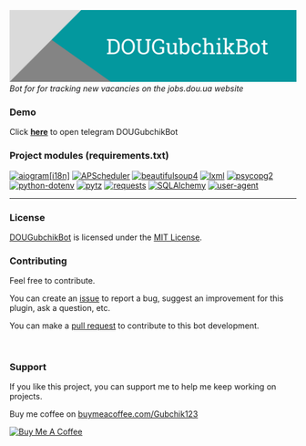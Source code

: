 <a href="https://t.me/DOUGubchikBot" target="_blank"><img title="DOUGubchikBot" alt="Header image" src="./header.png"></a>
_Bot for for tracking new vacancies on the jobs.dou.ua website_

### Demo

Click **<a href="https://t.me/DOUGubchikBot" target="_blank">here</a>** to open telegram DOUGubchikBot

### Project modules (requirements.txt)

<a href='https://pypi.org/project/aiogram'><img alt='aiogram[i18n]' src='https://img.shields.io/pypi/v/aiogram?label=aiogram[i18n]&color=blue'></a> <a href='https://pypi.org/project/APScheduler'><img alt='APScheduler' src='https://img.shields.io/pypi/v/APScheduler?label=APScheduler&color=blue'></a> <a href='https://pypi.org/project/beautifulsoup4'><img alt='beautifulsoup4' src='https://img.shields.io/pypi/v/beautifulsoup4?label=beautifulsoup4&color=blue'></a> <a href='https://pypi.org/project/lxml'><img alt='lxml' src='https://img.shields.io/pypi/v/lxml?label=lxml&color=blue'></a> <a href='https://pypi.org/project/psycopg2'><img alt='psycopg2' src='https://img.shields.io/pypi/v/psycopg2?label=psycopg2&color=blue'></a> <a href='https://pypi.org/project/python-dotenv'><img alt='python-dotenv' src='https://img.shields.io/pypi/v/python-dotenv?label=python-dotenv&color=blue'></a> <a href='https://pypi.org/project/pytz'><img alt='pytz' src='https://img.shields.io/pypi/v/pytz?label=pytz&color=blue'></a> <a href='https://pypi.org/project/requests'><img alt='requests' src='https://img.shields.io/pypi/v/requests?label=requests&color=blue'></a> <a href='https://pypi.org/project/SQLAlchemy'><img alt='SQLAlchemy' src='https://img.shields.io/pypi/v/SQLAlchemy?label=SQLAlchemy&color=blue'></a> <a href='https://pypi.org/project/user-agent'><img alt='user-agent' src='https://img.shields.io/pypi/v/user-agent?label=user-agent&color=blue'></a> 

---

### License

[DOUGubchikBot](https://github.com/Gubchik123/DOUGubchikBot) is licensed under the [MIT License](https://github.com/Gubchik123/DOUGubchikBot/blob/master/LICENSE.md).
            
### Contributing

Feel free to contribute.

You can create an [issue](https://github.com/Gubchik123/DOUGubchikBot/issues/new) to report a bug, suggest an improvement for this plugin, ask a question, etc.

You can make a [pull request](https://github.com/Gubchik123/DOUGubchikBot/compare) to contribute to this bot development.

<br>

### Support

If you like this project, you can support me to help me keep working on projects.

Buy me coffee on [buymeacoffee.com/Gubchik123](https://www.buymeacoffee.com/Gubchik123)

<a href="https://www.buymeacoffee.com/Gubchik123" target="_blank"><img src="https://cdn.buymeacoffee.com/buttons/v2/default-yellow.png" alt="Buy Me A Coffee" height="60"></a>